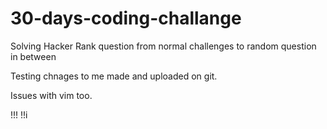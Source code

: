# 30-days-coding-challange
Solving Hacker Rank question from normal challenges to random question
in between


Testing chnages to me made and uploaded on git.

Issues with vim too.

!!!
!!i


